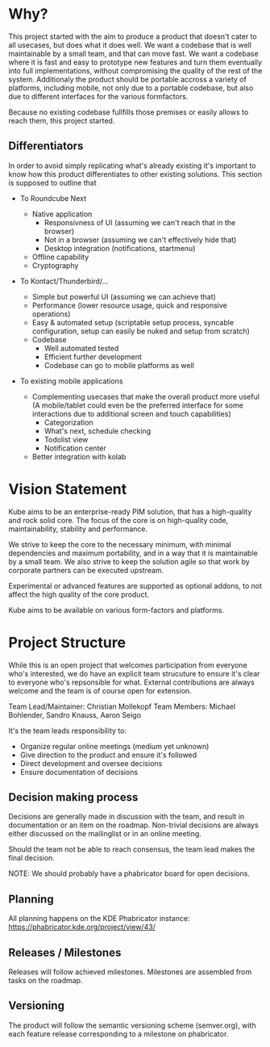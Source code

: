 # Why?
This project started with the aim to produce a product that doesn't cater to all usecases, but does what it does well.
We want a codebase that is well maintainable by a small team, and that can move fast.
We want a codebase where it is fast and easy to prototype new features and turn them eventually into full implementations, without compromising the quality of the rest of the system. Additionaly the product should be portable accross a variety of platforms, including mobile, not only due to a portable codebase, but also due to different interfaces for the various formfactors.

Because no existing codebase fullfills those premises or easily allows to reach them, this project started.


## Differentiators
In order to avoid simply replicating what's already existing it's important to know how this product differentiates to other existing solutions.
This section is supposed to outline that

* To Roundcube Next
    * Native application
        * Responsivness of UI (assuming we can't reach that in the browser)
        * Not in a browser (assuming we can't effectively hide that)
        * Desktop integration (notifications, startmenu)
    * Offline capability
    * Cryptography

* To Kontact/Thunderbird/...
    * Simple but powerful UI (assuming we can achieve that)
    * Performance (lower resource usage, quick and responsive operations)
    * Easy & automated setup (scriptable setup process, syncable configuration, setup can easily be nuked and setup from scratch)
    * Codebase
        * Well automated tested
        * Efficient further development
        * Codebase can go to mobile platforms as well

* To existing mobile applications
    * Complementing usecases that make the overall product more useful (A mobile/tablet could even be the preferred interface for some interactions due to additional screen and touch capabilities)
        * Categorization
        * What's next, schedule checking
        * Todolist view
        * Notification center
    * Better integration with kolab

# Vision Statement
Kube aims to be an enterprise-ready PIM solution, that has a high-quality and rock solid core. The focus of the core is on high-quality code, maintainability, stability and performance.

We strive to keep the core to the necessary minimum, with minimal dependencies and maximum portability, and in a way that it is maintainable by a small team.
We also strive to keep the solution agile so that work by corporate partners can be executed upstream.

Experimental or advanced features are supported as optional addons, to not affect the high quality of the core product.

Kube aims to be available on various form-factors and platforms.

# Project Structure
While this is an open project that welcomes participation from everyone who's interested, we do have an explicit team strucuture to ensure it's clear to everyone who's repsonsible for what. External contributions are always welcome and the team is of course open for extension.

Team Lead/Maintainer: Christian Mollekopf
Team Members: Michael Bohlender, Sandro Knauss, Aaron Seigo

It's the team leads responsibility to:

* Organize regular online meetings (medium yet unknown)
* Give direction to the product and ensure it's followed
* Direct development and oversee decisions
* Ensure documentation of decisions

## Decision making process
Decisions are generally made in discussion with the team, and result in documentation or an item on the roadmap. Non-trivial decisions are always either discussed on the mailinglist or in an online meeting.

Should the team not be able to reach consensus, the team lead makes the final decision.

NOTE: We should probably have a phabricator board for open decisions.

## Planning
All planning happens on the KDE Phabricator instance: https://phabricator.kde.org/project/view/43/

## Releases / Milestones
Releases will follow achieved milestones. Milestones are assembled from tasks on the roadmap.

## Versioning
The product will follow the semantic versioning scheme (semver.org), with each feature release corresponding to a milestone on phabricator.
